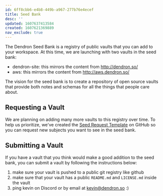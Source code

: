 ```yaml
---
id: 6ff8cbb6-e4b8-449b-a967-277b76e4ecef
title: Seed Bank
desc: ''
updated: 1607637413584
created: 1607621369889
nav_exclude: true
---
```

The Dendron Seed Bank is a registry of public vaults that you can add to your workspace. At this time, we are launching with two vaults in the seed bank:

- dendron-site: this mirrors the content from <http://dendron.so/>
- aws: this mirrors the content from <http://aws.dendron.so/>

The vision for the seed bank is to create a repository of open source vaults that provide both notes and schemas for all the things that people care about.

## Requesting a Vault

We are planning on adding many more vaults to this registry over time. To help us prioritize, we've 
created the [Seed Request Template](https://github.com/dendronhq/dendron/issues/new?assignees=&labels=&template=seed-request.md&title=) on GitHub so you can request new subjects you want to see in the seed bank.

## Submitting a Vault

If you have a vault that you think would make a good addition to the seed bank, you can submit a vault by following the instructions below:

1. make sure your vault is pushed to a public git registry like github
2. make sure that your vault has a public `README.md` and `LICENSE.md` inside the vault
3. ping kevin on Discord or by email at [kevin@dendron.so](mailto:kevin@dendron.so) :)

